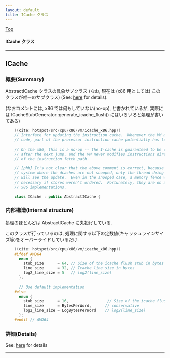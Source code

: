 ```yaml
---
layout: default
title: ICache クラス 
---
```

[Top](../index.html)

#### ICache クラス 



---
## <a name="nougOGlZQg" id="nougOGlZQg">ICache</a>

### 概要(Summary)
AbstractICache クラスの具象サブクラス
(なお, 現在は (x86 用としては) このクラスが唯一のサブクラス)
(See: [here](no1904RLi.html) for details).

(なおコメントには, x86 では何もしていない(no-op), と書かれているが, 
実際には ICacheStubGenerator::generate_icache_flush() にはいろいろと処理が書いてある)


```cpp
    ((cite: hotspot/src/cpu/x86/vm/icache_x86.hpp))
    // Interface for updating the instruction cache.  Whenever the VM modifies
    // code, part of the processor instruction cache potentially has to be flushed.
    
    // On the x86, this is a no-op -- the I-cache is guaranteed to be consistent
    // after the next jump, and the VM never modifies instructions directly ahead
    // of the instruction fetch path.
    
    // [phh] It's not clear that the above comment is correct, because on an MP
    // system where the dcaches are not snooped, only the thread doing the invalidate
    // will see the update.  Even in the snooped case, a memory fence would be
    // necessary if stores weren't ordered.  Fortunately, they are on all known
    // x86 implementations.
    
    class ICache : public AbstractICache {
```

### 内部構造(Internal structure)
処理のほとんどは AbstractICache に丸投げしている.

このクラスが行っているのは, 処理に関する以下の定数値(キャッシュラインサイズ等)をオーバーライドしているだけ.


```cpp
    ((cite: hotspot/src/cpu/x86/vm/icache_x86.hpp))
    #ifdef AMD64
      enum {
        stub_size      = 64, // Size of the icache flush stub in bytes
        line_size      = 32, // Icache line size in bytes
        log2_line_size = 5   // log2(line_size)
      };
    
      // Use default implementation
    #else
      enum {
        stub_size      = 16,                 // Size of the icache flush stub in bytes
        line_size      = BytesPerWord,      // conservative
        log2_line_size = LogBytesPerWord    // log2(line_size)
      };
    #endif // AMD64
```




### 詳細(Details)
See: [here](../doxygen/classICache.html) for details

---
